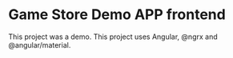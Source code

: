 # Game Store Demo APP frontend

This project was a demo. This project uses Angular, @ngrx and @angular/material.
